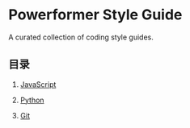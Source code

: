 # Powerformer Style Guide

A curated collection of coding style guides.

## 目录

1. [JavaScript](https://github.com/Powerformer/style-guide/blob/master/javascript/javascript.md)

2. [Python](https://github.com/Powerformer/style-guide/blob/master/python/python.md)

3. [Git](https://github.com/Powerformer/style-guide/blob/master/tools/git.md)
